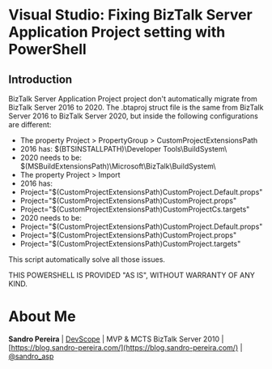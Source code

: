 # Visual Studio: Fixing BizTalk Server Application Project setting with PowerShell

## Introduction
BizTalk Server Application Project project don't automatically migrate from BizTalk Server 2016 to 2020.
The .btaproj struct file is the same from BizTalk Server 2016 to BizTalk Server 2020, but inside the following configurations are different:
 - The property Project > PropertyGroup > CustomProjectExtensionsPath
  - 2016 has: $(BTSINSTALLPATH)\Developer Tools\BuildSystem\
  - 2020 needs to be: $(MSBuildExtensionsPath)\Microsoft\BizTalk\BuildSystem\
 - The property Project > Import
  - 2016 has: 
   - Project="$(CustomProjectExtensionsPath)CustomProject.Default.props"
   - Project="$(CustomProjectExtensionsPath)CustomProject.props"
   - Project="$(CustomProjectExtensionsPath)CustomProjectCs.targets"
  - 2020 needs to be:
   - Project="$(CustomProjectExtensionsPath)CustomProject.Default.props"
   - Project="$(CustomProjectExtensionsPath)CustomProject.props"
   - Project="$(CustomProjectExtensionsPath)CustomProject.targets"

This script automatically solve all those issues.

THIS POWERSHELL IS PROVIDED "AS IS", WITHOUT WARRANTY OF ANY KIND.

# About Me
**Sandro Pereira** | [DevScope](http://www.devscope.net/) | MVP & MCTS BizTalk Server 2010 | [https://blog.sandro-pereira.com/](https://blog.sandro-pereira.com/) | [@sandro_asp](https://twitter.com/sandro_asp)